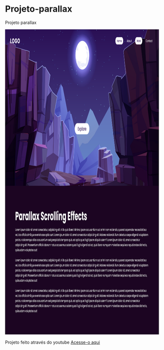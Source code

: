 # Projeto-parallax
 Projeto parallax
 
 <img height="1000px" width="1000px" src="picture-readme.png"/>

<p>Projeto feito através do youtube <a href="https://github.com/xEduardax">Acesse-o aqui</p>
